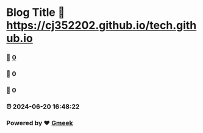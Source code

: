# Blog Title :link: https://cj352202.github.io/tech.github.io 
### :page_facing_up: [0](https://cj352202.github.io/tech.github.io/tag.html) 
### :speech_balloon: 0 
### :hibiscus: 0 
### :alarm_clock: 2024-06-20 16:48:22 
### Powered by :heart: [Gmeek](https://github.com/Meekdai/Gmeek)
